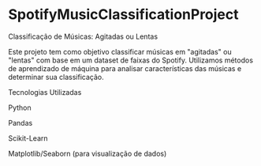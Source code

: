 # SpotifyMusicClassificationProject
Classificação de Músicas: Agitadas ou Lentas

Este projeto tem como objetivo classificar músicas em "agitadas" ou "lentas" com base em um dataset de faixas do Spotify. Utilizamos métodos de aprendizado de máquina para analisar características das músicas e determinar sua classificação.

Tecnologias Utilizadas

Python

Pandas

Scikit-Learn

Matplotlib/Seaborn (para visualização de dados)

